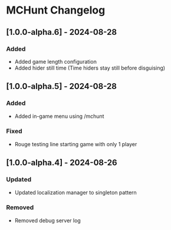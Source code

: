 # MCHunt Changelog

## [1.0.0-alpha.6] - 2024-08-28
### Added
- Added game length configuration
- Added hider still time (Time hiders stay still before disguising)

## [1.0.0-alpha.5] - 2024-08-28
### Added
- Added in-game menu using /mchunt
### Fixed
- Rouge testing line starting game with only 1 player

## [1.0.0-alpha.4] - 2024-08-26
### Updated
- Updated localization manager to singleton pattern
### Removed
- Removed debug server log